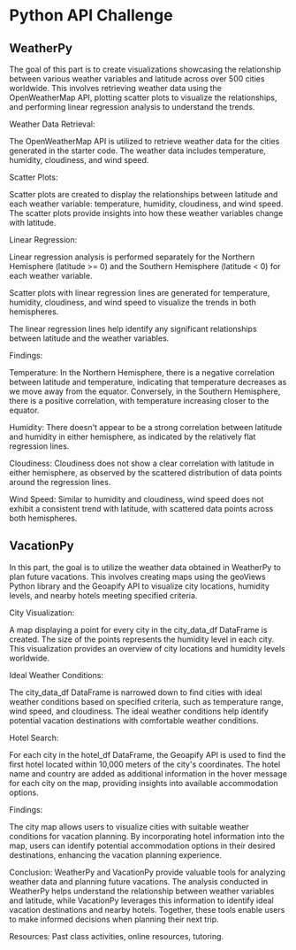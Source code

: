 # Python API Challenge

## WeatherPy

The goal of this part is to create visualizations showcasing the relationship between various weather variables and latitude across over 500 cities worldwide. This involves retrieving weather data using the OpenWeatherMap API, plotting scatter plots to visualize the relationships, and performing linear regression analysis to understand the trends.

Weather Data Retrieval:

The OpenWeatherMap API is utilized to retrieve weather data for the cities generated in the starter code.
The weather data includes temperature, humidity, cloudiness, and wind speed.

Scatter Plots:

Scatter plots are created to display the relationships between latitude and each weather variable: temperature, humidity, cloudiness, and wind speed.
The scatter plots provide insights into how these weather variables change with latitude.

Linear Regression:

Linear regression analysis is performed separately for the Northern Hemisphere (latitude >= 0) and the Southern Hemisphere (latitude < 0) for each weather variable.

Scatter plots with linear regression lines are generated for temperature, humidity, cloudiness, and wind speed to visualize the trends in both hemispheres.

The linear regression lines help identify any significant relationships between latitude and the weather variables.

Findings:

Temperature: In the Northern Hemisphere, there is a negative correlation between latitude and temperature, indicating that temperature decreases as we move away from the equator. Conversely, in the Southern Hemisphere, there is a positive correlation, with temperature increasing closer to the equator.

Humidity: There doesn't appear to be a strong correlation between latitude and humidity in either hemisphere, as indicated by the relatively flat regression lines.

Cloudiness: Cloudiness does not show a clear correlation with latitude in either hemisphere, as observed by the scattered distribution of data points around the regression lines.

Wind Speed: Similar to humidity and cloudiness, wind speed does not exhibit a consistent trend with latitude, with scattered data points across both hemispheres.

## VacationPy

In this part, the goal is to utilize the weather data obtained in WeatherPy to plan future vacations. This involves creating maps using the geoViews Python library and the Geoapify API to visualize city locations, humidity levels, and nearby hotels meeting specified criteria.

City Visualization:

A map displaying a point for every city in the city_data_df DataFrame is created. The size of the points represents the humidity level in each city.
This visualization provides an overview of city locations and humidity levels worldwide.

Ideal Weather Conditions:

The city_data_df DataFrame is narrowed down to find cities with ideal weather conditions based on specified criteria, such as temperature range, wind speed, and cloudiness.
The ideal weather conditions help identify potential vacation destinations with comfortable weather conditions.

Hotel Search:

For each city in the hotel_df DataFrame, the Geoapify API is used to find the first hotel located within 10,000 meters of the city's coordinates.
The hotel name and country are added as additional information in the hover message for each city on the map, providing insights into available accommodation options.

Findings:

The city map allows users to visualize cities with suitable weather conditions for vacation planning.
By incorporating hotel information into the map, users can identify potential accommodation options in their desired destinations, enhancing the vacation planning experience.

Conclusion:
WeatherPy and VacationPy provide valuable tools for analyzing weather data and planning future vacations. The analysis conducted in WeatherPy helps understand the relationship between weather variables and latitude, while VacationPy leverages this information to identify ideal vacation destinations and nearby hotels. Together, these tools enable users to make informed decisions when planning their next trip.

Resources: 
Past class activities, online resources, tutoring.
